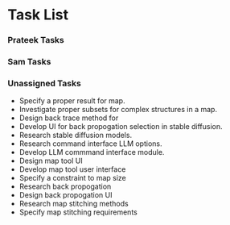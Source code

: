 # Task List

### Prateek Tasks

### Sam Tasks

### Unassigned Tasks
- Specify a proper result for map.
- Investigate proper subsets for complex structures in a map.
- Design back trace method for 
- Develop UI for back propogation selection in stable diffusion.
- Research stable diffusion models.
- Research command interface LLM options.
- Develop LLM commmand interface module.
- Design map tool UI
- Develop map tool user interface
- Specify a constraint to map size
- Research back propogation
- Design back propogation UI
- Research map stitching methods
- Specify map stitching requirements
